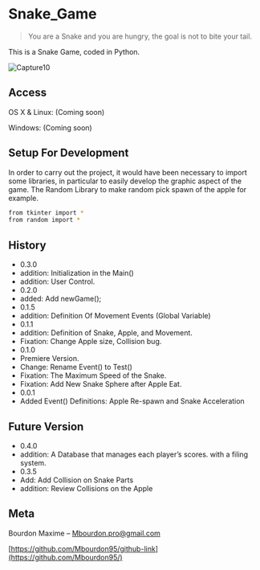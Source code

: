 # Snake_Game
> You are a Snake and you are hungry, the goal is not to bite your tail.

This is a Snake Game, coded in Python.

![Capture10](https://user-images.githubusercontent.com/71081511/94153172-bc7e1200-fe7c-11ea-9596-d74071e97f64.PNG)

## Access

OS X & Linux:
(Coming soon)




Windows:
(Coming soon)



## Setup For Development

In order to carry out the project, it would have been necessary to import some libraries, in particular to easily develop the graphic aspect of the game.
The Random Library to make random pick spawn of the apple for example.

```sh
from tkinter import *
from random import *
````

## History

* 0.3.0
* addition: Initialization in the Main()
* addition: User Control.
* 0.2.0
* added: Add newGame();
* 0.1.5
* addition: Definition Of Movement Events (Global Variable)
* 0.1.1
* addition: Definition of Snake, Apple, and Movement.
* Fixation: Change Apple size, Collision bug.
* 0.1.0
* Premiere Version.
* Change: Rename Event() to Test()
* Fixation: The Maximum Speed of the Snake.
* Fixation: Add New Snake Sphere after Apple Eat.
* 0.0.1
* Added Event() Definitions: Apple Re-spawn and Snake Acceleration
## Future Version

* 0.4.0
* addition: A Database that manages each player’s scores.
with a filing system.
* 0.3.5
* Add: Add Collision on Snake Parts
* addition: Review Collisions on the Apple


## Meta

Bourdon Maxime – Mbourdon.pro@gmail.com

[https://github.com/Mbourdon95/github-link](https://github.com/Mbourdon95/)

